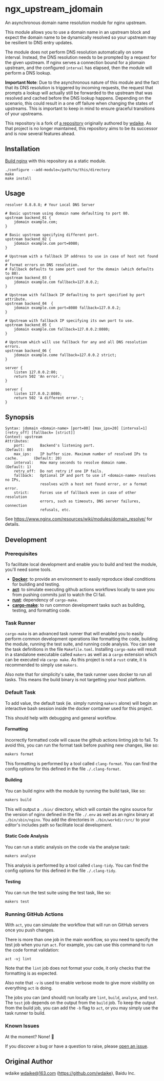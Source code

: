 # ngx_upstream_jdomain

An asynchronous domain name resolution module for nginx upstream.

This module allows you to use a domain name in an upstream block and expect the
domain name to be dynamically resolved so your upstream may be resilient to DNS
entry updates.

The module does not perform DNS resolution automatically on some interval.
Instead, the DNS resolution needs to be prompted by a request for the given
upstream. If nginx serves a connection bound for a jdomain upstream, and the
configured `interval` has elapsed, then the module will perform a DNS lookup.

**Important Note**: Due to the asynchronous nature of this module and the fact
that its DNS resolution is triggered by incoming requests, the request that
prompts a lookup will actually still be forwarded to the upstream that was
resolved and cached before the DNS lookup happens. Depending on the scenario,
this could result in a one off failure when changing the states of
upstreams. This is important to keep in mind to ensure graceful transitions of
your upstreams.

This repository is a fork of [a repository](https://github.com/wdaike/ngx_upstream_jdomain)
originally authored by [wdaike](https://github.com/wdaike). As that project is
no longer maintained, this repository aims to be its successor and is now
several features ahead.

## Installation

[Build nginx](http://nginx.org/en/docs/configure.html) with this repository as
a static module.

```shell
./configure --add-module=/path/to/this/directory
make
make install
```

## Usage

```nginx
resolver 8.8.8.8; # Your Local DNS Server

# Basic upstream using domain name defaulting to port 80.
upstream backend_01 {
	jdomain example.com;
}

# Basic upstream specifying different port.
upstream backend_02 {
	jdomain example.com port=8080;
}

# Upstream with a fallback IP address to use in case of host not found or
# format errors on DNS resolution.
# Fallback defaults to same port used for the domain (which defaults to 80).
upstream backend_03 {
	jdomain example.com fallback=127.0.0.2;
}

# Upstream with fallback IP defaulting to port specified by port attribute.
upstream backend_04  {
	jdomain example.com port=8080 fallback=127.0.0.2;
}

# Upstream with fallback IP specifying its own port to use.
upstream backend_05 {
	jdomain example.com fallback=127.0.0.2:8080;
}

# Upstream which will use fallback for any and all DNS resolution errors.
upstream backend_06 {
	jdomain example.come fallback=127.0.0.2 strict;
}

server {
	listen 127.0.0.2:80;
	return 502 'An error.';
}

server {
	listen 127.0.0.2:8080;
	return 502 'A different error.';
}
```

## Synopsis

```
Syntax: jdomain <domain-name> [port=80] [max_ips=20] [interval=1] [retry_off] [fallback= [strict]]
Context: upstream
Attributes:
	port:       Backend's listening port.                                      (Default: 80)
	max_ips:    IP buffer size. Maximum number of resolved IPs to cache.       (Default: 20)
	interval:   How many seconds to resolve domain name.                       (Default: 1)
	retry_off:  Do not retry if one IP fails.
	fallback:   Optional IP and port to use if <domain-name> resolves no IPs,
	            resolves with a host not found error, or a format error.
	strict:     Forces use of fallback even in case of other resolution
	            errors, such as timeouts, DNS server failures, connection
	            refusals, etc.
```

See https://www.nginx.com/resources/wiki/modules/domain_resolve/ for details.

## Development

### Prerequisites

To facilitate local development and enable you to build and test the module,
you'll need some tools.

- **[Docker](https://docs.docker.com/get-docker/)**: to provide an environment
	to easily reproduce ideal conditions for building and testing.
- **[act](https://github.com/nektos/act#installation)**: to simulate executing
	github actions workflows locally to save you from pushing commits just to
	watch the CI fail.
- **[rust](https://www.rust-lang.org/tools/install)**: dependency of
	`cargo-make`.
- **[cargo-make](https://sagiegurari.github.io/cargo-make/#installation)**: to
	run common development tasks such as building, testing, and formatting code.

### Task Runner

`cargo-make` is an advanced task runner that will enabled you to easily perform
common development operations like formatting the code, building the module,
running the test suite, and running code analysis. You can see the task
definitions in the file `Makefile.toml`. Installing `cargo-make` will result in
a standalone executable called `makers` as well as a `cargo` extension which
can be executed via `cargo make`. As this project is not a `rust` crate, it is
recommended to simply use `makers`.

Also note that for simplicity's sake, the task runner uses docker to run all
tasks. This means the build binary is not targetting your host platform.

### Default Task

To add value, the default task (ie. simply running `makers` alone) will begin
an interactive bash session inside the docker container used for this project.

This should help with debugging and general workflow.

#### Formatting

Incorrectly formatted code will cause the github actions linting job to fail.
To avoid this, you can run the format task before pushing new changes, like so:

```bash
makers format
```

This formatting is performed by a tool called `clang-format`. You can find the
config options for this defined in the file `./.clang-format`.

#### Building

You can build nginx with the module by running the build task, like so:

```bash
makers build
```

This will output a `./bin/` directory, which will contain the nginx source for
the version of nginx defined in the file `./.env` as well as an nginx binary at
`./bin/sbin/nginx`. You add the directories in `./bin/workdir/src/` to your
editor's includes path so facilitate local development.

#### Static Code Analysis

You can run a static analysis on the code via the analyse task:

```bash
makers analyse
```

This analysis is performed by a tool called `clang-tidy`. You can find the
config options for this defined in the file `./.clang-tidy`.

#### Testing

You can run the test suite using the test task, like so:

```bash
makers test
```

### Running GitHub Actions

With `act`, you can simulate the workflow that will run on GitHub servers once
you push changes.

There is more than one job in the main workflow, so you need to specify the
test job when you run `act`. For example, you can use this command to run the
code format validation:

```shell
act -vj lint
```

Note that the `lint` job does not format your code, it only checks that the
formatting is as expected.

Also note that `-v` is used to enable verbose mode to give more visibility on
everything `act` is doing.

The jobs you can (and should) run locally are `lint`, `build`, `analyse`, and
`test`. The `test` job depends on the output from the `build` job. To keep the
output from the build job, you can add the `-b` flag to `act`, or you may
simply use the task runner to build.

### Known Issues

At the moment? None! 🎉

If you discover a bug or have a question to raise, please
[open an issue](https://github.com/nicholaschiasson/ngx_upstream_jdomain/issues/new/choose).

## Original Author

wdaike <wdaike@163.com> (https://github.com/wdaike), Baidu Inc.
